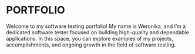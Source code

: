 # PORTFOLIO

Welcome to my software testing portfolio! My name is Weronika, and I’m a dedicated software tester focused on building high-quality and dependable applications. In this space, you can explore examples of my projects, accomplishments, and ongoing growth in the field of software testing.
